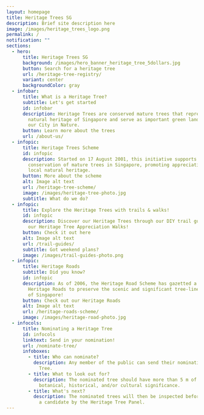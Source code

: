 ```yaml
---
layout: homepage
title: Heritage Trees SG
description: Brief site description here
image: /images/heritage_trees_logo.png
permalink: /
notification: ""
sections:
  - hero:
      title: Heritage Trees SG
      background: /images/hero_banner_heritage_tree_5dollars.jpg
      button: Search for a heritage tree
      url: /heritage-tree-registry/
      variant: center
      backgroundColor: gray
  - infobar:
      title: What is a Heritage Tree?
      subtitle: Let's get started
      id: infobar
      description: Heritage Trees are conserved mature trees that represent the
        natural heritage of Singapore and serve as important green landmarks of
        our City in Nature.
      button: Learn more about the trees
      url: /about-us/
  - infopic:
      title: Heritage Trees Scheme
      id: infopic
      description: Started on 17 August 2001, this initiative supports the
        conservation of mature trees in Singapore, promoting appreciation of our
        local natural heritage.
      button: More about the scheme
      alt: Image alt text
      url: /heritage-tree-scheme/
      image: /images/heritage-tree-photo.jpg
      subtitle: What do we do?
  - infopic:
      title: Explore the Heritage Trees with trails & walks!
      id: infopic
      description: Discover our Heritage Trees through our DIY trail guides or attend
        our Heritage Tree Appreciation Walks!
      button: Check it out here
      alt: Image alt text
      url: /trail-guides/
      subtitle: Got weekend plans?
      image: /images/trail-guides-photo.png
  - infopic:
      title: Heritage Roads
      subtitle: Did you know?
      id: infopic
      description: As of 2006, the Heritage Road Scheme has gazetted a total of five
        Heritage Roads to preserve the scenic and significant tree-lined roads
        of Singapore!
      button: Check out our Heritage Roads
      alt: Image alt text
      url: /heritage-roads-scheme/
      image: /images/heritage-road-photo.jpg
  - infocols:
      title: Nominating a Heritage Tree
      id: infocols
      linktext: Send in your nomination!
      url: /nominate-tree/
      infoboxes:
        - title: Who can nominate?
          description: Any member of the public can send their nomination for a Heritage
            Tree.
        - title: What to look out for?
          description: The nominated tree should have more than 5 m of girth, and be of
            botanical, historical, and/or cultural significance.
        - title: What's next?
          description: The nominated trees will then be inspected before being considered
            a candidate by the Heritage Tree Panel.
---
```

